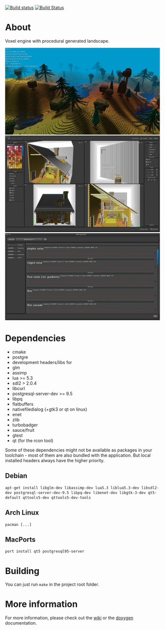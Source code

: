 [![Build status](https://ci.appveyor.com/api/projects/status/556vyuwwg476jn7t?svg=true)](https://ci.appveyor.com/project/mgerhardy/engine)
[![Build Status](https://travis-ci.org/mgerhardy/engine.svg?branch=master)](https://travis-ci.org/mgerhardy/engine)

# About
Voxel engine with procedural generated landscape.

![Screenshot](/screenshots/2016-12-14.png "Status")
![Screenshot](/screenshots/2017-01-27-voxedit.png "Voxel editor")
![Screenshot](/screenshots/2017-03-01-noisetool.png "Noise tool")

# Dependencies
* cmake
* postgre
* development headers/libs for
 * glm
 * assimp
 * lua >= 5.3
 * sdl2 > 2.0.4
 * libcurl
 * postgresql-server-dev >= 9.5
 * libpq
 * flatbuffers
 * nativefiledialog (+gtk3 or qt on linux)
 * enet
 * zlib
 * turbobadger
 * sauce/fruit
 * gtest
 * qt (for the rcon tool)

Some of these dependencies might not be available as packages in your toolchain - most of them are also bundled with the application. But local installed headers always have the higher priority.

## Debian
    apt-get install libglm-dev libassimp-dev lua5.3 liblua5.3-dev libsdl2-dev postgresql-server-dev-9.5 libpq-dev libenet-dev libgtk-3-dev qt5-default qttools5-dev qttools5-dev-tools

## Arch Linux
    pacman [...]

## MacPorts
    port install qt5 postgresql95-server

# Building
You can just run ```make``` in the project root folder.

# More information
For more information, please check out the [wiki](https://gitlab.com/mgerhardy/engine/wikis/home) or the [doxygen](https://mgerhardy.gitlab.io/engine/) documentation.
